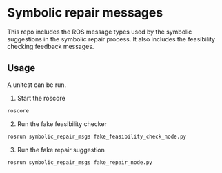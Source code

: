 # Symbolic repair messages
This repo includes the ROS message types used by the symbolic suggestions in the symbolic repair process. It also includes the feasibility checking feedback messages.

## Usage
A unitest can be run.
1. Start the roscore
```bash
roscore
```

2. Run the fake feasibility checker
```bash
rosrun symbolic_repair_msgs fake_feasibility_check_node.py
```

3. Run the fake repair suggestion
```bash
rosrun symbolic_repair_msgs fake_repair_node.py
```
